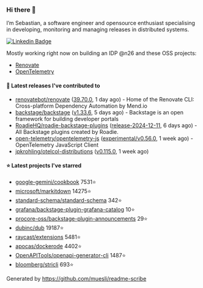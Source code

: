 ### Hi there 👋

I’m Sebastian, a software engineer and opensource enthusiast specialising in developing, monitoring and managing releases in distributed systems.    

[![Linkedin Badge](https://img.shields.io/badge/-LinkedIn-blue?style=flat&logo=Linkedin&logoColor=white&link=https://www.linkedin.com/in/sebastian-poxhofer/)](https://www.linkedin.com/in/sebastian-poxhofer/)

Mostly working right now on building an IDP @n26 and these OSS projects:
- [Renovate](https://github.com/renovatebot/renovate)
- [OpenTelemetry](https://github.com/open-telemetry)



#### 🚀 Latest releases I've contributed to

- [renovatebot/renovate](https://github.com/renovatebot/renovate) ([39.70.0](https://github.com/renovatebot/renovate/releases/tag/39.70.0), 1 day ago) - Home of the Renovate CLI: Cross-platform Dependency Automation by Mend.io
- [backstage/backstage](https://github.com/backstage/backstage) ([v1.33.6](https://github.com/backstage/backstage/releases/tag/v1.33.6), 5 days ago) - Backstage is an open framework for building developer portals
- [RoadieHQ/roadie-backstage-plugins](https://github.com/RoadieHQ/roadie-backstage-plugins) ([release-2024-12-11](https://github.com/RoadieHQ/roadie-backstage-plugins/releases/tag/release-2024-12-11), 6 days ago) - All Backstage plugins created by Roadie.
- [open-telemetry/opentelemetry-js](https://github.com/open-telemetry/opentelemetry-js) ([experimental/v0.56.0](https://github.com/open-telemetry/opentelemetry-js/releases/tag/experimental/v0.56.0), 1 week ago) - OpenTelemetry JavaScript Client
- [jpkrohling/otelcol-distributions](https://github.com/jpkrohling/otelcol-distributions) ([v0.115.0](https://github.com/jpkrohling/otelcol-distributions/releases/tag/v0.115.0), 1 week ago)

#### ⭐ Latest projects I've starred

- [google-gemini/cookbook](https://github.com/google-gemini/cookbook) 7531⭐
- [microsoft/markitdown](https://github.com/microsoft/markitdown) 14275⭐
- [standard-schema/standard-schema](https://github.com/standard-schema/standard-schema) 342⭐
- [grafana/backstage-plugin-grafana-catalog](https://github.com/grafana/backstage-plugin-grafana-catalog) 10⭐
- [procore-oss/backstage-plugin-announcements](https://github.com/procore-oss/backstage-plugin-announcements) 29⭐
- [dubinc/dub](https://github.com/dubinc/dub) 19187⭐
- [raycast/extensions](https://github.com/raycast/extensions) 5481⭐
- [apocas/dockerode](https://github.com/apocas/dockerode) 4402⭐
- [OpenAPITools/openapi-generator-cli](https://github.com/OpenAPITools/openapi-generator-cli) 1487⭐
- [bloomberg/stricli](https://github.com/bloomberg/stricli) 693⭐



Generated by https://github.com/muesli/readme-scribe
